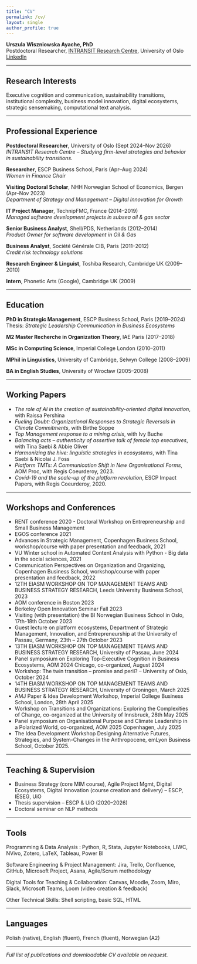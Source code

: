 ```yaml
---
title: "CV"
permalink: /cv/
layout: single
author_profile: true
---
```


**Urszula Wiszniowska Ayache, PhD**  
Postdoctoral Researcher, [INTRANSIT Research Centre](https://www.sv.uio.no/tik/english/research/centre/intransit/), University of Oslo   
[LinkedIn](https://www.linkedin.com/in/urszulawiszniowskaayache/)

---

## Research Interests
Executive cognition and communication, sustainability transitions, institutional complexity, business model innovation, digital ecosystems, strategic sensemaking, computational text analysis.

---

## Professional Experience

**Postdoctoral Researcher**, University of Oslo (Sept 2024–Nov 2026)  
*INTRANSIT Research Centre – Studying firm-level strategies and behavior in sustainability transitions.*

**Researcher**, ESCP Business School, Paris (Apr–Aug 2024)  
*Women in Finance Chair*

**Visiting Doctoral Scholar**, NHH Norwegian School of Economics, Bergen (Apr–Nov 2023)  
*Department of Strategy and Management – Digital Innovation for Growth*

**IT Project Manager**, TechnipFMC, France (2014–2019)  
*Managed software development projects in subsea oil & gas sector*

**Senior Business Analyst**, Shell/PDS, Netherlands (2012–2014)  
*Product Owner for software development in Oil & Gas*

**Business Analyst**, Société Générale CIB, Paris (2011–2012)  
*Credit risk technology solutions*

**Research Engineer & Linguist**, Toshiba Research, Cambridge UK (2009–2010)

**Intern**, Phonetic Arts (Google), Cambridge UK (2009)

---

## Education

**PhD in Strategic Management**, ESCP Business School, Paris (2019–2024)  
Thesis: *Strategic Leadership Communication in Business Ecosystems*

**M2 Master Recherche in Organization Theory**, IAE Paris (2017–2018)

**MSc in Computing Science**, Imperial College London (2010–2011)

**MPhil in Linguistics**, University of Cambridge, Selwyn College (2008–2009)

**BA in English Studies**, University of Wrocław (2005–2008)

---

## Working Papers

- *The role of AI in the creation of sustainability-oriented digital innovation*, with Raissa Pershina
- *Fueling Doubt: Organizational Responses to Strategic Reversals in Climate Commitments*, with Birthe Soppe
- *Top Management response to a mining crisis*, with Ivy Buche
- *Balancing acts – authenticity of assertive talk of female top executives*, with Tina Saebi & Abbie Oliver
- *Harmonizing the hive: linguistic strategies in ecosystems*, with Tina Saebi & Nicolai J. Foss
- *Platform TMTs: A Communication Shift in New Organisational Forms*, AOM Proc, with Regis Coeurderoy, 2023.
- *Covid-19 and the scale-up of the platform revolution*, ESCP Impact Papers, with Regis Coeurderoy, 2020.

---

## Workshops and Conferences

- RENT conference 2020 - Doctoral Workshop on Entrepreneurship and Small Business Management
- EGOS conference 2021
- Advances in Strategic Management, Copenhagen Business School, workshop/course with paper presentation and feedback, 2021
- VU Winter school in Automated Content Analysis with Python - Big data in the social sciences, 2021
- Communication Perspectives on Organization and Organizing, Copenhagen Business School, workshop/course with paper presentation and feedback, 2022
- 12TH EIASM WORKSHOP ON TOP MANAGEMENT TEAMS AND BUSINESS STRATEGY RESEARCH, Leeds University Business School, 2023
- AOM conference in Boston 2023
- Berkeley Open Innovation Seminar Fall 2023
- Visiting (with presentation) the BI Norwegian Business School in Oslo, 17th-18th October 2023
- Guest lecture on platform ecosystems, Department of Strategic Management, Innovation, and Entrepreneurship at the University of Passau, Germany, 23th – 27th October 2023
- 13TH EIASM WORKSHOP ON TOP MANAGEMENT TEAMS AND BUSINESS STRATEGY RESEARCH, University of Passau, June 2024
- Panel symposium on Exploring Top-Executive Cognition in Business Ecosystems, AOM 2024 Chicago, co-organized, August 2024
- Workshop: The twin transition – promise and peril? – University of Oslo, October 2024
- 14TH EIASM WORKSHOP ON TOP MANAGEMENT TEAMS AND BUSINESS STRATEGY RESEARCH, University of Groningen, March 2025
- AMJ Paper & Idea Development Workshop, Imperial College Business School, London, 28th April 2025
- Workshop on Transitions and Organizations: Exploring the Complexities of Change, co-organized at the University of Innsbruck, 28th May 2025
- Panel symposium on Organisational Purpose and Climate Leadership in a Polarized World, co-organized, AOM 2025 Copenhagen, July 2025
- The Idea Development Workshop Designing Alternative Futures, Strategies, and System-Changes in the Anthropocene, emLyon Business School, October 2025.

---

## Teaching & Supervision

- Business Strategy (core MIM course), Agile Project Mgmt, Digital Ecosystems, Digital Innovation (course creation and delivery) – ESCP, IÉSEG, UiO
- Thesis supervision – ESCP & UiO (2020–2026)
- Doctoral seminar on NLP methods

---

## Tools

Programming & Data Analysis : Python, R, Stata, Jupyter Notebooks, LIWC, NVivo, Zotero, LaTeX, Tableau, Power BI

Software Engineering & Project Management: Jira, Trello, Confluence, GitHub, Microsoft Project, Asana, Agile/Scrum methodology

Digital Tools for Teaching & Collaboration: Canvas, Moodle, Zoom, Miro, Slack, Microsoft Teams, Loom (video creation & feedback)

Other Technical Skills: Shell scripting, basic SQL, HTML

---

## Languages

Polish (native), English (fluent), French (fluent), Norwegian (A2)

---

*Full list of publications and downloadable CV available on request.*
